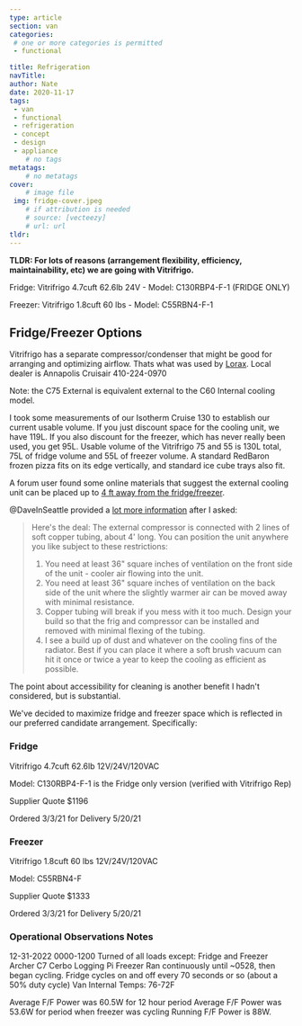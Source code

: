 ```yaml
---
type: article
section: van
categories: 
 # one or more categories is permitted
 - functional

title: Refrigeration
navTitle: 
author: Nate
date: 2020-11-17
tags:
 - van
 - functional
 - refrigeration
 - concept
 - design
 - appliance
	# no tags
metatags:
	# no metatags
cover: 
	# image file
 img: fridge-cover.jpeg
	# if attribution is needed
	# source: [vecteezy]
	# url: url
tldr:
---
```


**TLDR: For lots of reasons (arrangement flexibility, efficiency, maintainability, etc) we are going with Vitrifrigo.**

​Fridge: Vitrifrigo 4.7cuft 62.6lb 24V - Model: C130RBP4-F-1 (FRIDGE ONLY)

Freezer: Vitrifrigo 1.8cuft 60 lbs - Model: C55RBN4-F-1

## Fridge/Freezer Options

Vitrifrigo has a separate compressor/condenser that might be good for arranging and optimizing airflow.  Thats what was used by [Lorax](https://www.fordtransitusaforum.com/threads/the-lorax-build-thread.72698/post-997532).  Local dealer is Annapolis Cruisair 410-224-0970

Note: the C75 External is equivalent external to the C60 Internal cooling model.

I took some measurements of our Isotherm Cruise 130 to establish our current usable volume.  If you just discount space for the cooling unit, we have 119L.  If you also discount for the freezer, which has never really been used, you get 95L.  Usable volume of the Vitrifrigo 75 and 55 is 130L total,  75L of fridge volume and 55L of freezer volume.  A standard RedBaron frozen pizza fits on its edge vertically, and standard ice cube trays also fit.

A forum user found some online materials that suggest the external cooling unit can be placed up to [4 ft away from the fridge/freezer](https://www.fordtransitusaforum.com/threads/the-lorax-build-thread.72698/post-1073410).

@DaveInSeattle provided a [lot more information](https://www.fordtransitusaforum.com/threads/the-lorax-build-thread.72698/post-1073460) after I asked:

> Here's the deal: The external compressor is connected with 2 lines of soft copper tubing, about 4' long. You can position the unit anywhere you like subject to these restrictions:
>
> 1. You need at least 36" square inches of ventilation on the front side of the unit - cooler air flowing into the unit.
> 2. You need at least 36" square inches of ventilation on the back side of the unit where the slightly warmer air can be moved away with minimal resistance.
> 3. Copper tubing will break if you mess with it too much. Design your build so that the frig and compressor can be installed and removed with minimal flexing of the tubing.
> 4. I see a build up of dust and whatever on the cooling fins of the radiator. Best if you can place it where a soft brush vacuum can hit it once or twice a year to keep the cooling as efficient as possible.

The point about accessibility for cleaning is another benefit I hadn't considered, but is substantial.

We've decided to maximize fridge and freezer space which is reflected in our preferred candidate arrangement.  Specifically:



### Fridge

Vitrifrigo 4.7cuft 62.6lb 12V/24V/120VAC

Model: C130RBP4-F-1 is the Fridge only version (verified with Vitrifrigo Rep)

Supplier Quote $1196

Ordered 3/3/21 for Delivery 5/20/21

### Freezer

Vitrifrigo 1.8cuft 60 lbs 12V/24V/120VAC

Model: C55RBN4-F 

Supplier Quote $1333

Ordered 3/3/21 for Delivery 5/20/21

### Operational Observations Notes

12-31-2022 0000-1200
Turned of all loads except:
Fridge and Freezer
Archer C7
Cerbo
Logging Pi
Freezer Ran continuously until ~0528, then began cycling.
Fridge cycles on and off every 70 seconds or so (about a 50% duty cycle)
Van Internal Temps: 76-72F

Average F/F Power was 60.5W for 12 hour period
Average F/F Power was 53.6W for period when freezer was cycling
Running F/F Power is 88W.